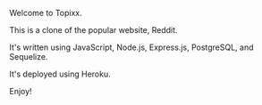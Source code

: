 Welcome to Topixx. 

This is a clone of the popular website, Reddit. 

It's written using JavaScript, Node.js, Express.js, PostgreSQL, and Sequelize.

It's deployed using Heroku.

Enjoy!
